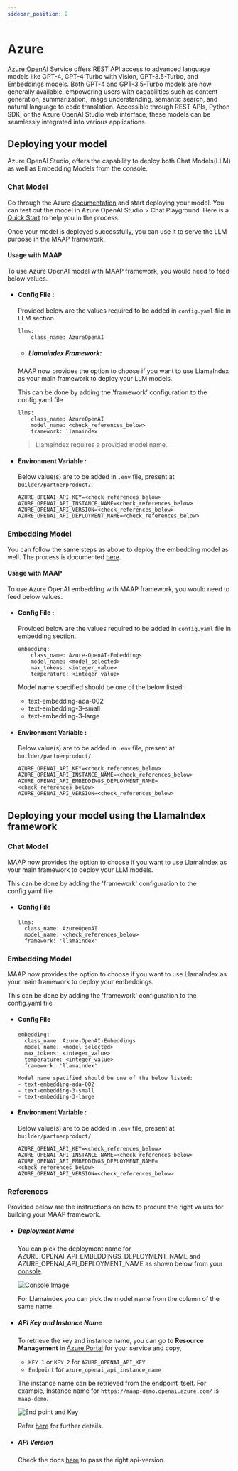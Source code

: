 ```yaml
---
sidebar_position: 2
---
```


# Azure



[Azure OpenAI](https://azure.microsoft.com/en-in/products/ai-services/openai-service) Service offers REST API access to advanced language models like GPT-4, GPT-4 Turbo with Vision, GPT-3.5-Turbo, and Embeddings models. Both GPT-4 and GPT-3.5-Turbo models are now generally available, empowering users with capabilities such as content generation, summarization, image understanding, semantic search, and natural language to code translation. Accessible through REST APIs, Python SDK, or the Azure OpenAI Studio web interface, these models can be seamlessly integrated into various applications.


## Deploying your model

Azure OpenAI Studio, offers the capability to deploy both Chat Models(LLM) as well as Embedding Models from the console.


### Chat Model 

Go through the Azure [documentation](https://learn.microsoft.com/en-us/azure/ai-services/openai/how-to/create-resource?pivots=web-portal) and start deploying your model. You can test out the model in Azure OpenAI Studio > Chat Playground. Here is a [Quick Start](https://learn.microsoft.com/en-us/azure/ai-services/openai/chatgpt-quickstart) to help you in the process.

Once your model is deployed successfully, you can use it to serve the LLM purpose in the MAAP framework.

#### Usage with MAAP
To use Azure OpenAI model with MAAP framework, you would need to feed below values.

- #### Config File :
  Provided below are the values required to be added in `config.yaml` file in LLM section.
  ```
  llms:
      class_name: AzureOpenAI
  ```
  
  - ##### Llamaindex Framework:

  MAAP now provides the option to choose if you want to use LlamaIndex as your main framework to deploy your LLM models.

  This can be done by adding the 'framework' configuration to the config.yaml file

  ```
  llms:
      class_name: AzureOpenAI
      model_name: <check_references_below>
      framework: llamaindex
  ```
  
  > Llamaindex requires a provided model name.

- #### Environment Variable :
  Below value(s) are to be added in `.env` file, present at `builder/partnerproduct/`.

  ```
  AZURE_OPENAI_API_KEY=<check_references_below>
  AZURE_OPENAI_API_INSTANCE_NAME=<check_references_below>
  AZURE_OPENAI_API_VERSION=<check_references_below>
  AZURE_OPENAI_API_DEPLOYMENT_NAME=<check_references_below>
  ```


### Embedding Model

You can follow the same steps as above to deploy the embedding model as well. The process is documented [here](https://learn.microsoft.com/en-us/azure/ai-services/openai/how-to/create-resource).



#### Usage with MAAP
To use Azure OpenAI embedding with MAAP framework, you would need to feed below values.


- #### Config File :
  Provided below are the values required to be added in `config.yaml` file in embedding section.
  ```
  embedding:
      class_name: Azure-OpenAI-Embeddings
      model_name: <model_selected>
      max_tokens: <integer_value>
      temperature: <integer_value>
  ```


    Model name specified should be one of the below listed:  
    - text-embedding-ada-002
    - text-embedding-3-small
    - text-embedding-3-large



- #### Environment Variable :
  Below value(s) are to be added in `.env` file, present at `builder/partnerproduct/`.

  ```
  AZURE_OPENAI_API_KEY=<check_references_below>
  AZURE_OPENAI_API_INSTANCE_NAME=<check_references_below>
  AZURE_OPENAI_API_EMBEDDINGS_DEPLOYMENT_NAME=<check_references_below>
  AZURE_OPENAI_API_VERSION=<check_references_below>
  ```

## Deploying your model using the LlamaIndex framework

### Chat Model

MAAP now provides the option to choose if you want to use LlamaIndex as your main framework to deploy your LLM models.

This can be done by adding the 'framework' configuration to the config.yaml file
- #### Config File
  ```
  llms:
    class_name: AzureOpenAI
    model_name: <check_references_below>
    framework: 'llamaindex'
  ```

### Embedding Model

MAAP now provides the option to choose if you want to use LlamaIndex as your main framework to deploy your embeddings.

This can be done by adding the 'framework' configuration to the config.yaml file
- #### Config File
  ```
  embedding:
    class_name: Azure-OpenAI-Embeddings
    model_name: <model_selected>
    max_tokens: <integer_value>
    temperature: <integer_value>
    framework: 'llamaindex'
  ```

      Model name specified should be one of the below listed:
      - text-embedding-ada-002
      - text-embedding-3-small
      - text-embedding-3-large

- #### Environment Variable :
  Below value(s) are to be added in `.env` file, present at `builder/partnerproduct/`.

  ```
  AZURE_OPENAI_API_KEY=<check_references_below>
  AZURE_OPENAI_API_INSTANCE_NAME=<check_references_below>
  AZURE_OPENAI_API_EMBEDDINGS_DEPLOYMENT_NAME=<check_references_below>
  AZURE_OPENAI_API_VERSION=<check_references_below>
  ```

### References

Provided below are the instructions on how to procure the right values for building your MAAP framework.

- ##### Deployment Name
  You can pick the deployment name for AZURE_OPENAI_API_EMBEDDINGS_DEPLOYMENT_NAME and AZURE_OPENAI_API_DEPLOYMENT_NAME as shown below from your [console](https://oai.azure.com/portal).

  ![Console Image](./img/image_azure_llm.png)

  For Llamaindex you can pick the model name from the column of the same name.


- ##### API Key and Instance Name 

  To retrieve the key and instance name, you can go to **Resource Management** in [Azure Portal](https://portal.azure.com/) for your service and copy,

  - `KEY 1` or `KEY 2` for `AZURE_OPENAI_API_KEY`
  - `Endpoint` for `azure_openai_api_instance_name`

  The instance name can be retrieved from the endpoint itself. For example, Instance name for `https://maap-demo.openai.azure.com/` is `maap-demo`.

  ![End point and Key](image.png)


  Refer [here](https://learn.microsoft.com/en-us/azure/ai-services/openai/tutorials/embeddings#retrieve-key-and-endpoint) for further details.

- ##### API Version
  Check the docs [here](https://learn.microsoft.com/en-us/azure/ai-services/openai/reference) to pass the right api-version.